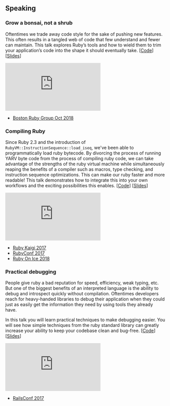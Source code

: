 ## Speaking

### Grow a bonsai, not a shrub

Oftentimes we trade away code style for the sake of pushing new features. This often results in a tangled web of code that few understand and fewer can maintain. This talk explores Ruby’s tools and how to wield them to trim your application’s code into the shape it should eventually take.
[[Code](https://github.com/kddeisz/bonsai)]
[[Slides](https://speakerdeck.com/kddeisz/grow-a-bonsai-not-a-shrub)]

<iframe src="https://www.youtube.com/embed/wyDe_segUs0" title="Gorw a bonsai, not a shrub" frameborder="0" allowfullscreen></iframe>

* [Boston Ruby Group Oct 2018](https://bostonrb.org/)

### Compiling Ruby

Since Ruby 2.3 and the introduction of `RubyVM::InstructionSequence::load_iseq`, we've been able to programmatically load ruby bytecode. By divorcing the process of running YARV byte code from the process of compiling ruby code, we can take advantage of the strengths of the ruby virtual machine while simultaneously reaping the benefits of a compiler such as macros, type checking, and instruction sequence optimizations. This can make our ruby faster and more readable! This talk demonstrates how to integrate this into your own workflows and the exciting possibilities this enables. [[Code](https://github.com/kddeisz/compiling-ruby)]
[[Slides](https://speakerdeck.com/kddeisz/compiling-ruby)]

<iframe src="https://www.youtube.com/embed/B3Uf-aHZwmw" title="Compiling Ruby" frameborder="0" allowfullscreen></iframe>

* [Ruby Kaigi 2017](http://rubykaigi.org/2017/presentations/kddeisz.html)
* [RubyConf 2017](http://confreaks.tv/videos/rubyconf2017-compiling-ruby)
* [Ruby On Ice 2018](https://rubyonice.com/2018/speakers/kevin_deisz)

### Practical debugging

People give ruby a bad reputation for speed, efficiency, weak typing, etc. But one of the biggest benefits of an interpreted language is the ability to debug and introspect quickly without compilation. Oftentimes developers reach for heavy-handed libraries to debug their application when they could just as easily get the information they need by using tools they already have.

In this talk you will learn practical techniques to make debugging easier. You will see how simple techniques from the ruby standard library can greatly increase your ability to keep your codebase clean and bug-free. [[Code](https://github.com/kddeisz/practical-debugging)] [[Slides](https://speakerdeck.com/kddeisz/practical-debugging)]

<iframe src="https://www.youtube.com/embed/oi4h30chCz8" title="Practical debugging" frameborder="0" allowfullscreen></iframe>

* [RailsConf 2017](http://railsconf.com/2017/program.html#session-140)
